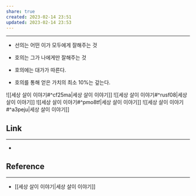 ```yaml
---
share: true
created: 2023-02-14 23:51
updated: 2023-02-14 23:53
---
```


---
- 선의는 어떤 이가 모두에게 잘해주는 것
- 호의는 그가 나에게만 잘해주는 것

- 호의에는 대가가 따른다.
- 호의를 통해 얻은 가치의 최소 10%는 갚는다.


![[세상 살이 이야기#^cf25ma|세상 살이 이야기]]
![[세상 살이 이야기#^rusf08|세상 살이 이야기]]
![[세상 살이 이야기#^pmo8tf|세상 살이 이야기]]
![[세상 살이 이야기#^a3peju|세상 살이 이야기]]


## Link
---
- 


## Reference
---
- [[세상 살이 이야기|세상 살이 이야기]]